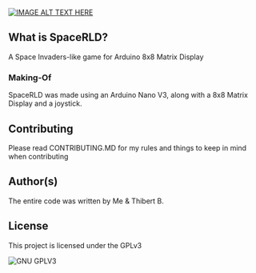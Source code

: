[![IMAGE ALT TEXT HERE](https://img.youtube.com/vi/jgu0LISnXHU/0.jpg)](https://www.youtube.com/watch?v=jgu0LISnXHU)
## What is SpaceRLD?
A Space Invaders-like game for Arduino 8x8 Matrix Display

### Making-Of
SpaceRLD was made using an Arduino Nano V3, along with a 8x8 Matrix Display and a joystick.

## Contributing

Please read CONTRIBUTING.MD for my rules and things to keep in mind when contributing

## Author(s)
The entire code was written by Me & Thibert B.
## License

This project is licensed under the GPLv3

![GNU GPLV3](https://imgur.com/imkUoGR.png)
